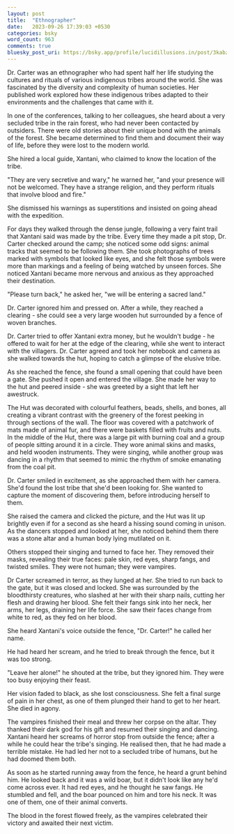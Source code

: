 ```yaml
---
layout: post
title:  "Ethnographer"
date:   2023-09-26 17:39:03 +0530
categories: bsky
word_count: 963
comments: true
bluesky_post_uri: https://bsky.app/profile/lucidillusions.in/post/3kabzd2fexb2k
---
```


Dr. Carter was an ethnographer who had spent half her life studying the cultures and rituals of various indigenous tribes around the world. She was fascinated by the diversity and complexity of human societies. Her published work explored how these indigenous tribes adapted to their environments and the challenges that came with it.

In one of the conferences, talking to her colleagues, she heard about a very secluded tribe in the rain forest, who had never been contacted by outsiders. There were old stories about their unique bond with the animals of the forest. She became determined to find them and document their way of life, before they were lost to the modern world.

She hired a local guide, Xantani, who claimed to know the location of the tribe.

"They are very secretive and wary," he warned her, "and your presence will not be welcomed. They have a strange religion, and they perform rituals that involve blood and fire."

She dismissed his warnings as superstitions and insisted on going ahead with the expedition.

For days they walked through the dense jungle, following a very faint trail that Xantani said was made by the tribe. Every time they made a pit stop, Dr. Carter checked around the camp; she noticed some odd signs: animal tracks that seemed to be following them. She took photographs of trees marked with symbols that looked like eyes, and she felt those symbols were more than markings and a feeling of being watched by unseen forces.
She noticed Xantani became more nervous and anxious as they approached their destination.

"Please turn back," he asked her, "we will be entering a sacred land."

Dr. Carter ignored him and pressed on. After a while, they reached a clearing - she could see a very large wooden hut surrounded by a fence of woven branches.

Dr. Carter tried to offer Xantani extra money, but he wouldn't budge - he offered to wait for her at the edge of the clearing, while she went to interact with the villagers. Dr. Carter agreed and took her notebook and camera as she walked towards the hut, hoping to catch a glimpse of the elusive tribe.

As she reached the fence, she found a small opening that could have been a gate. She pushed it open and entered the village. She made her way to the hut and peered inside - she was greeted by a sight that left her awestruck.

The Hut was decorated with colourful feathers, beads, shells, and bones, all creating a vibrant contrast with the greenery of the forest peeking in through sections of the wall. The floor was covered with a patchwork of mats made of animal fur, and there were baskets filled with fruits and nuts. In the middle of the Hut, there was a large pit with burning coal and a group of people sitting around it in a circle. They wore animal skins and masks, and held wooden instruments. They were singing, while another group was dancing in a rhythm that seemed to mimic the rhythm of smoke emanating from the coal pit.

Dr. Carter smiled in excitement, as she approached them with her camera. She'd found the lost tribe that she'd been looking for. She wanted to capture the moment of discovering them, before introducing herself to them.

She raised the camera and clicked the picture, and the Hut was lit up brightly even if for a second as she heard a hissing sound coming in unison. As the dancers stopped and looked at her, she noticed behind them there was a stone altar and a human body lying mutilated on it.

Others stopped their singing and turned to face her. They removed their masks, revealing their true faces: pale skin, red eyes, sharp fangs, and twisted smiles. They were not human; they were vampires.

Dr Carter screamed in terror, as they lunged at her. She tried to run back to the gate, but it was closed and locked. She was surrounded by the bloodthirsty creatures, who slashed at her with their sharp nails, cutting her flesh and drawing her blood. She felt their fangs sink into her neck, her arms, her legs, draining her life force. She saw their faces change from white to red, as they fed on her blood.

She heard Xantani's voice outside the fence, "Dr. Carter!" he called her name.

He had heard her scream, and he tried to break through the fence, but it was too strong.

"Leave her alone!" he shouted at the tribe, but they ignored him. They were too busy enjoying their feast.

Her vision faded to black, as she lost consciousness. She felt a final surge of pain in her chest, as one of them plunged their hand to get to her heart. She died in agony.

The vampires finished their meal and threw her corpse on the altar. They thanked their dark god for his gift and resumed their singing and dancing.
Xantani heard her screams of horror stop from outside the fence; after a while he could hear the tribe's singing. He realised then, that he had made a terrible mistake. He had led her not to a secluded tribe of humans, but he had doomed them both.

As soon as he started running away from the fence, he heard a grunt behind him. He looked back and it was a wild boar, but it didn't look like any he'd come across ever. It had red eyes, and he thought he saw fangs. He stumbled and fell, and the boar pounced on him and tore his neck. It was one of them, one of their animal converts.

The blood in the forest flowed freely, as the vampires celebrated their victory and awaited their next victim.
